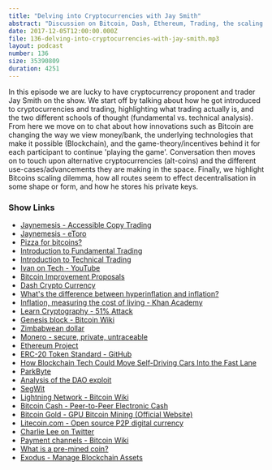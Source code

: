 ```yaml
---
title: "Delving into Cryptocurrencies with Jay Smith"
abstract: "Discussion on Bitcoin, Dash, Ethereum, Trading, the scaling dilemma and so much more..."
date: 2017-12-05T12:00:00.000Z
file: 136-delving-into-cryptocurrencies-with-jay-smith.mp3
layout: podcast
number: 136
size: 35390809
duration: 4251
---
```


In this episode we are lucky to have cryptocurrency proponent and trader Jay Smith on the show.
We start off by talking about how he got introduced to cryptocurrencies and trading, highlighting what trading actually is, and the two different schools of thought (fundamental vs. technical analysis).
From here we move on to chat about how innovations such as Bitcoin are changing the way we view money/bank, the underlying technologies that make it possible (Blockchain), and the game-theory/incentives behind it for each participant to continue 'playing the game'.
Conversation then moves on to touch upon alternative cryptocurrencies (alt-coins) and the different use-cases/advancements they are making in the space.
Finally, we highlight Bitcoins scaling dilemma, how all routes seem to effect decentralisation in some shape or form, and how he stores his private keys.

### Show Links

- [Jaynemesis - Accessible Copy Trading](https://www.jaynemesis.com/)
- [Jaynemesis - eToro](https://www.etoro.com/people/jaynemesis)
- [Pizza for bitcoins?](https://bitcointalk.org/index.php?topic=137.0)
- [Introduction to Fundamental Trading](https://www.investopedia.com/articles/trading/02/100102.asp)
- [Introduction to Technical Trading](https://www.investopedia.com/articles/trading/02/091802.asp)
- [Ivan on Tech - YouTube](https://www.youtube.com/channel/UCrYmtJBtLdtm2ov84ulV-yg)
- [Bitcoin Improvement Proposals](https://en.bitcoin.it/wiki/Bitcoin_Improvement_Proposals)
- [Dash Crypto Currency](https://www.dash.org/)
- [What's the difference between hyperinflation and inflation?](https://www.investopedia.com/ask/answers/111314/whats-difference-between-hyperinflation-and-inflation.asp)
- [Inflation, measuring the cost of living - Khan Academy](https://www.khanacademy.org/economics-finance-domain/macroeconomics/inflation-topic)
- [Learn Cryptography - 51% Attack](https://learncryptography.com/cryptocurrency/51-attack)
- [Genesis block - Bitcoin Wiki](https://en.bitcoin.it/wiki/Genesis_block)
- [Zimbabwean dollar](https://en.wikipedia.org/wiki/Zimbabwean_dollar)
- [Monero - secure, private, untraceable](https://getmonero.org/)
- [Ethereum Project](https://www.ethereum.org/)
- [ERC-20 Token Standard - GitHub](https://github.com/ethereum/EIPs/blob/master/EIPS/eip-20-token-standard.md)
- [How Blockchain Tech Could Move Self-Driving Cars Into the Fast Lane](https://www.coindesk.com/blockchain-move-self-driving-cars-fast-lane/)
- [ParkByte](https://www.parkbyte.com/)
- [Analysis of the DAO exploit](http://hackingdistributed.com/2016/06/18/analysis-of-the-dao-exploit/)
- [SegWit](https://en.wikipedia.org/wiki/SegWit)
- [Lightning Network - Bitcoin Wiki](https://en.bitcoin.it/wiki/Lightning_Network)
- [Bitcoin Cash - Peer-to-Peer Electronic Cash](https://www.bitcoincash.org/)
- [Bitcoin Gold - GPU Bitcoin Mining (Official Website)](https://bitcoingold.org/)
- [Litecoin.com - Open source P2P digital currency](https://litecoin.com/)
- [Charlie Lee on Twitter](https://twitter.com/SatoshiLite)
- [Payment channels - Bitcoin Wiki](https://en.bitcoin.it/wiki/Payment_channels)
- [What is a pre-mined coin?](https://www.quora.com/What-is-a-pre-mined-coin)
- [Exodus - Manage Blockchain Assets](https://www.exodus.io/)
